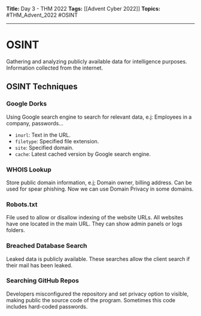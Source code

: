 **Title:** Day 3 - THM 2022
**Tags:** [[Advent Cyber 2022]]
**Topics:** #THM_Advent_2022 #OSINT

---
# OSINT
Gathering and analyzing publicly available data for intelligence purposes. Information collected from the internet.

## OSINT Techniques
### Google Dorks
Using Google search engine to search for relevant data, e.j: Employees in a company, passwords…
- `inurl`: Text in the URL.
- `filetype`: Specified file extension.
- `site`: Specified domain.
- `cache`: Latest cached version by Google search engine.

### WHOIS Lookup
Store public domain information, e.j; Domain owner, billing address. Can be used for spear phishing. Now we can use Domain Privacy in some domains.

### Robots.txt
File used to allow or disallow indexing of the website URLs. All websites have one located in the main URL.
They can show admin panels or logs folders.

### Breached Database Search
Leaked data is publicly available. These searches allow the client search if their mail has been leaked.

### Searching GitHub Repos
Developers misconfigured the repository and set privacy option to visible, making public the source code of the program. Sometimes this code includes hard-coded passwords.

